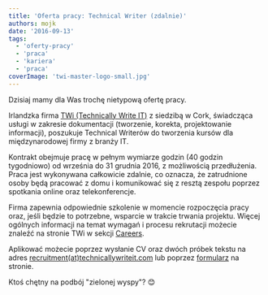 ```yaml
---
title: 'Oferta pracy: Technical Writer (zdalnie)'
authors: mojk
date: '2016-09-13'
tags:
  - 'oferty-pracy'
  - 'praca'
  - 'kariera'
  - 'praca'
coverImage: 'twi-master-logo-small.jpg'
---
```


Dzisiaj mamy dla Was trochę nietypową ofertę pracy.

<!--truncate-->

Irlandzka firma [TWi (Technically Write IT)](http://www.technicallywriteit.com/)
z siedzibą w Cork, świadcząca usługi w zakresie dokumentacji (tworzenie,
korekta, projektowanie informacji), poszukuje Technical Writerów do tworzenia
kursów dla międzynarodowej firmy z branży IT.

Kontrakt obejmuje pracę w pełnym wymiarze godzin (40 godzin tygodniowo) od
września do 31 grudnia 2016, z możliwością przedłużenia. Praca jest wykonywana
całkowicie zdalnie, co oznacza, że zatrudnione osoby będą pracować z domu i
komunikować się z resztą zespołu poprzez spotkania online oraz telekonferencje.

Firma zapewnia odpowiednie szkolenie w momencie rozpoczęcia pracy oraz, jeśli
będzie to potrzebne, wsparcie w trakcie trwania projektu. Więcej ogólnych
informacji na temat wymagań i procesu rekrutacji możecie znaleźć na stronie TWi
w sekcji [Careers](http://www.technicallywriteit.com/careers/).

Aplikować możecie poprzez wysłanie CV oraz dwóch próbek tekstu na adres
[recruitment(at)technicallywriteit.com](mailto:recruitment@technicallywriteit.com)
lub poprzez
[formularz](http://www.technicallywriteit.com/careers/recruitment-form/) na
stronie.

Ktoś chętny na podbój "zielonej wyspy"? 😊
